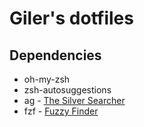 # Giler's dotfiles

## Dependencies 

* oh-my-zsh
* zsh-autosuggestions
* ag    - [The Silver Searcher](https://github.com/ggreer/the_silver_searcher)
* fzf   - [Fuzzy Finder](https://github.com/junegunn/fzf)
